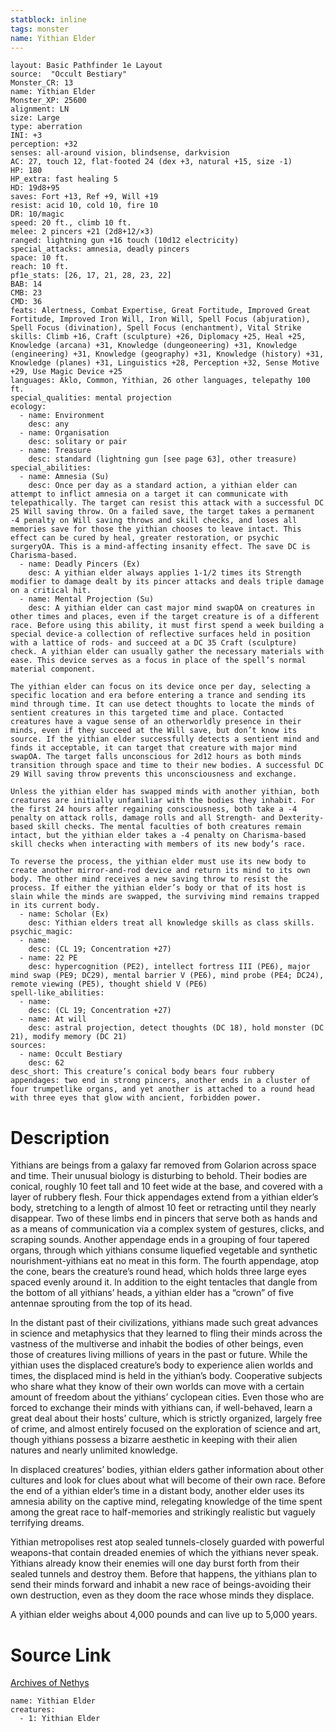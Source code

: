 ```yaml
---
statblock: inline
tags: monster
name: Yithian Elder
---
```

```statblock
layout: Basic Pathfinder 1e Layout
source:  "Occult Bestiary"
Monster_CR: 13
name: Yithian Elder
Monster_XP: 25600
alignment: LN
size: Large
type: aberration
INI: +3
perception: +32
senses: all-around vision, blindsense, darkvision
AC: 27, touch 12, flat-footed 24 (dex +3, natural +15, size -1)
HP: 180
HP_extra: fast healing 5
HD: 19d8+95
saves: Fort +13, Ref +9, Will +19
resist: acid 10, cold 10, fire 10
DR: 10/magic
speed: 20 ft., climb 10 ft.
melee: 2 pincers +21 (2d8+12/×3)
ranged: lightning gun +16 touch (10d12 electricity)
special_attacks: amnesia, deadly pincers
space: 10 ft.
reach: 10 ft.
pf1e_stats: [26, 17, 21, 28, 23, 22]
BAB: 14
CMB: 23
CMD: 36
feats: Alertness, Combat Expertise, Great Fortitude, Improved Great Fortitude, Improved Iron Will, Iron Will, Spell Focus (abjuration), Spell Focus (divination), Spell Focus (enchantment), Vital Strike
skills: Climb +16, Craft (sculpture) +26, Diplomacy +25, Heal +25, Knowledge (arcana) +31, Knowledge (dungeoneering) +31, Knowledge (engineering) +31, Knowledge (geography) +31, Knowledge (history) +31, Knowledge (planes) +31, Linguistics +28, Perception +32, Sense Motive +29, Use Magic Device +25
languages: Aklo, Common, Yithian, 26 other languages, telepathy 100 ft.
special_qualities: mental projection
ecology:
  - name: Environment
    desc: any
  - name: Organisation
    desc: solitary or pair
  - name: Treasure
    desc: standard (lightning gun [see page 63], other treasure)
special_abilities:
  - name: Amnesia (Su)
    desc: Once per day as a standard action, a yithian elder can attempt to inflict amnesia on a target it can communicate with telepathically. The target can resist this attack with a successful DC 25 Will saving throw. On a failed save, the target takes a permanent -4 penalty on Will saving throws and skill checks, and loses all memories save for those the yithian chooses to leave intact. This effect can be cured by heal, greater restoration, or psychic surgeryOA. This is a mind-affecting insanity effect. The save DC is Charisma-based.
  - name: Deadly Pincers (Ex)
    desc: A yithian elder always applies 1-1/2 times its Strength modifier to damage dealt by its pincer attacks and deals triple damage on a critical hit.
  - name: Mental Projection (Su)
    desc: A yithian elder can cast major mind swapOA on creatures in other times and places, even if the target creature is of a different race. Before using this ability, it must first spend a week building a special device-a collection of reflective surfaces held in position with a lattice of rods- and succeed at a DC 35 Craft (sculpture) check. A yithian elder can usually gather the necessary materials with ease. This device serves as a focus in place of the spell’s normal material component.

The yithian elder can focus on its device once per day, selecting a specific location and era before entering a trance and sending its mind through time. It can use detect thoughts to locate the minds of sentient creatures in this targeted time and place. Contacted creatures have a vague sense of an otherworldly presence in their minds, even if they succeed at the Will save, but don’t know its source. If the yithian elder successfully detects a sentient mind and finds it acceptable, it can target that creature with major mind swapOA. The target falls unconscious for 2d12 hours as both minds transition through space and time to their new bodies. A successful DC 29 Will saving throw prevents this unconsciousness and exchange.

Unless the yithian elder has swapped minds with another yithian, both creatures are initially unfamiliar with the bodies they inhabit. For the first 24 hours after regaining consciousness, both take a -4 penalty on attack rolls, damage rolls and all Strength- and Dexterity-based skill checks. The mental faculties of both creatures remain intact, but the yithian elder takes a -4 penalty on Charisma-based skill checks when interacting with members of its new body’s race.

To reverse the process, the yithian elder must use its new body to create another mirror-and-rod device and return its mind to its own body. The other mind receives a new saving throw to resist the process. If either the yithian elder’s body or that of its host is slain while the minds are swapped, the surviving mind remains trapped in its current body.
  - name: Scholar (Ex)
    desc: Yithian elders treat all knowledge skills as class skills.
psychic_magic:
  - name:
    desc: (CL 19; Concentration +27)
  - name: 22 PE
    desc: hypercognition (PE2), intellect fortress III (PE6), major mind swap (PE9; DC29), mental barrier V (PE6), mind probe (PE4; DC24), remote viewing (PE5), thought shield V (PE6)
spell-like_abilities:
  - name:
    desc: (CL 19; Concentration +27)
  - name: At will
    desc: astral projection, detect thoughts (DC 18), hold monster (DC 21), modify memory (DC 21)
sources:
  - name: Occult Bestiary
    desc: 62
desc_short: This creature’s conical body bears four rubbery appendages: two end in strong pincers, another ends in a cluster of four trumpetlike organs, and yet another is attached to a round head with three eyes that glow with ancient, forbidden power.
```
# Description
Yithians are beings from a galaxy far removed from Golarion across space and time. Their unusual biology is disturbing to behold. Their bodies are conical, roughly 10 feet tall and 10 feet wide at the base, and covered with a layer of rubbery flesh. Four thick appendages extend from a yithian elder’s body, stretching to a length of almost 10 feet or retracting until they nearly disappear. Two of these limbs end in pincers that serve both as hands and as a means of communication via a complex system of gestures, clicks, and scraping sounds. Another appendage ends in a grouping of four tapered organs, through which yithians consume liquefied vegetable and synthetic nourishment-yithians eat no meat in this form. The fourth appendage, atop the cone, bears the creature’s round head, which holds three large eyes spaced evenly around it. In addition to the eight tentacles that dangle from the bottom of all yithians’ heads, a yithian elder has a “crown” of five antennae sprouting from the top of its head.

In the distant past of their civilizations, yithians made such great advances in science and metaphysics that they learned to fling their minds across the vastness of the multiverse and inhabit the bodies of other beings, even those of creatures living millions of years in the past or future. While the yithian uses the displaced creature’s body to experience alien worlds and times, the displaced mind is held in the yithian’s body. Cooperative subjects who share what they know of their own worlds can move with a certain amount of freedom about the yithians’ cyclopean cities. Even those who are forced to exchange their minds with yithians can, if well-behaved, learn a great deal about their hosts’ culture, which is strictly organized, largely free of crime, and almost entirely focused on the exploration of science and art, though yithians possess a bizarre aesthetic in keeping with their alien natures and nearly unlimited knowledge.

In displaced creatures’ bodies, yithian elders gather information about other cultures and look for clues about what will become of their own race. Before the end of a yithian elder’s time in a distant body, another elder uses its amnesia ability on the captive mind, relegating knowledge of the time spent among the great race to half-memories and strikingly realistic but vaguely terrifying dreams.

Yithian metropolises rest atop sealed tunnels-closely guarded with powerful weapons-that contain dreaded enemies of which the yithians never speak. Yithians already know their enemies will one day burst forth from their sealed tunnels and destroy them. Before that happens, the yithians plan to send their minds forward and inhabit a new race of beings-avoiding their own destruction, even as they doom the race whose minds they displace.

A yithian elder weighs about 4,000 pounds and can live up to 5,000 years.
# Source Link
[Archives of Nethys](https://aonprd.com/MonsterDisplay.aspx?ItemName=Yithian%20Elder)
```encounter-table
name: Yithian Elder
creatures:
  - 1: Yithian Elder
```
